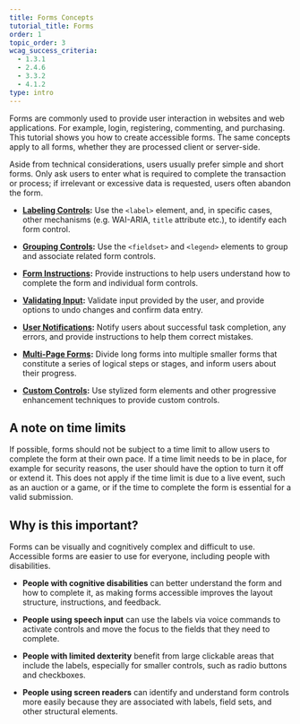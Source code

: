 ```yaml
---
title: Forms Concepts
tutorial_title: Forms
order: 1
topic_order: 3
wcag_success_criteria:
  - 1.3.1
  - 2.4.6
  - 3.3.2
  - 4.1.2
type: intro
---
```


Forms are commonly used to provide user interaction in websites and web applications. For example, login, registering, commenting, and purchasing. This tutorial shows you how to create accessible forms. The same concepts apply to all forms, whether they are processed client or server-side.

Aside from technical considerations, users usually prefer simple and short forms. Only ask users to enter what is required to complete the transaction or process; if irrelevant or excessive data is requested, users often abandon the form.

- **[Labeling Controls](labels.html):** Use the `<label>` element, and, in specific cases, other mechanisms (e.g. WAI-ARIA, `title` attribute etc.), to identify each form control.

- **[Grouping Controls](grouping.html):** Use the `<fieldset>` and `<legend>` elements to group and associate related form controls.

- **[Form Instructions](instructions.html):** Provide instructions to help users understand how to complete the form and individual form controls.

- **[Validating Input](validation.html):** Validate input provided by the user, and provide options to undo changes and confirm data entry.

- **[User Notifications](notifications.html):** Notify users about successful task completion, any errors, and provide instructions to help them correct mistakes.

- **[Multi-Page Forms](multi-page.html):** Divide long forms into multiple smaller forms that constitute a series of logical steps or stages, and inform users about their progress.

- **[Custom Controls](custom-controls.html):** Use stylized form elements and other progressive enhancement techniques to provide custom controls.

## A note on time limits

If possible, forms should not be subject to a time limit to allow users to complete the form at their own pace. If a time limit needs to be in place, for example for security reasons, the user should have the option to turn it off or extend it. This does not apply if the time limit is due to a live event, such as an auction or a game, or if the time to complete the form is essential for a valid submission.

## Why is this important?

Forms can be visually and cognitively complex and difficult to use. Accessible forms are easier to use for everyone, including people with disabilities.

- **People with cognitive disabilities** can better understand the form and how to complete it, as making forms accessible improves the layout structure, instructions, and feedback.

- **People using speech input** can use the labels via voice commands to activate controls and move the focus to the fields that they need to complete.

- **People with limited dexterity** benefit from large clickable areas that include the labels, especially for smaller controls, such as radio buttons and checkboxes.

- **People using screen readers** can identify and understand form controls more easily because they are associated with labels, field sets, and other structural elements.
